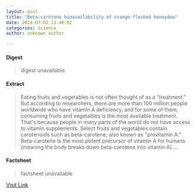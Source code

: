 ```yaml
---
layout: post
title: "Beta-carotene bioavailability of orange-fleshed honeydew"
date: 2014-07-02 11:40:02
categories: Science
author: unknown author

---
```



#### Digest
>digest unavailable

#### Extract
>Eating fruits and vegetables is not often thought of as a "treatment." But according to researchers, there are more than 100 million people worldwide who have vitamin A deficiency, and for some of them, consuming fruits and vegetables is the most available treatment. That's because people in many parts of the world do not have access to vitamin supplements. Select fruits and vegetables contain carotenoids such as beta-carotene, also known as "provitamin A." Beta-carotene is the most potent precursor of vitamin A for humans (meaning the body breaks down beta-carotene into vitamin A)....

#### Factsheet
>factsheet unavailable

[Visit Link](http://phys.org/news323503040.html)


